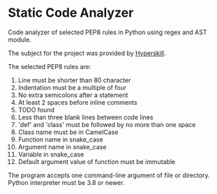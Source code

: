 # Static Code Analyzer
Code analyzer of selected PEP8 rules in Python using regex and AST module.

The subject for the project was provided by [Hyperskill](https://hyperskill.org/projects/112).

The selected PEP8 rules are:

1. Line must be shorter than 80 character
2. Indentation must be a multiple of four
3. No extra semicolons after a statement
4. At least 2 spaces before inline comments
5. TODO found
6. Less than three blank lines between code lines
7. 'def' and 'class' must be followed by no more than one space
8. Class name must be in CamelCase
9. Function name in snake_case
10. Argument name in snake_case
11. Variable in snake_case
12. Default argument value of function must be immutable

The program accepts one command-line argument of file or directory. Python interpreter must be 3.8 or newer.
